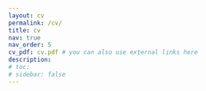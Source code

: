 ```yaml
---
layout: cv
permalink: /cv/
title: cv
nav: true
nav_order: 5
cv_pdf: cv.pdf # you can also use external links here
description:
# toc:
# sidebar: false
---
```

